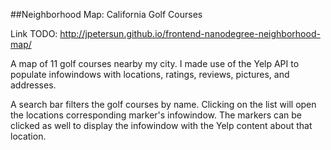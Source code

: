 ##Neighborhood Map: California Golf Courses

Link TODO: http://jpetersun.github.io/frontend-nanodegree-neighborhood-map/

A map of 11 golf courses nearby my city. I made use of the Yelp API to populate infowindows with locations, ratings, reviews, pictures, and addresses.

A search bar filters the golf courses by name. Clicking on the list will open the locations corresponding marker's infowindow. The markers can be clicked as well to display
the infowindow with the Yelp content about that location.
